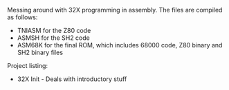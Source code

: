 Messing around with 32X programming in assembly. The files are compiled as follows:
 - TNIASM for the Z80 code
 - ASMSH for the SH2 code 
 - ASM68K for the final ROM, which includes 68000 code, Z80 binary and SH2 binary files

Project listing:
 - 32X Init - Deals with introductory stuff
